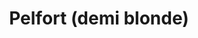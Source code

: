 ---
title: "Pelfort (demi blonde)"
description: "Pression 25cl"
price: "2.50"
image: "pelfort-pression.webp"
---